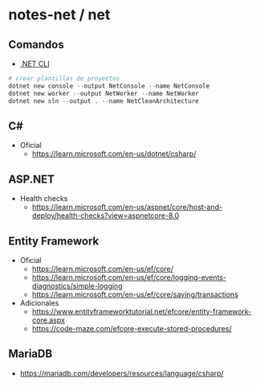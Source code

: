 # notes-net / net

## Comandos

- [.NET CLI](https://learn.microsoft.com/en-us/dotnet/core/tools/)

```powershell
# crear plantillas de proyectos
dotnet new console --output NetConsole --name NetConsole
dotnet new worker --output NetWorker --name NetWorker
dotnet new sln --output . --name NetCleanArchitecture
```

## C\#

- Oficial
  - <https://learn.microsoft.com/en-us/dotnet/csharp/>

## ASP.NET

- Health checks
  - <https://learn.microsoft.com/en-us/aspnet/core/host-and-deploy/health-checks?view=aspnetcore-8.0>

## Entity Framework

- Oficial
  - <https://learn.microsoft.com/en-us/ef/core/>
  - <https://learn.microsoft.com/en-us/ef/core/logging-events-diagnostics/simple-logging>
  - <https://learn.microsoft.com/en-us/ef/core/saving/transactions>
- Adicionales
  - <https://www.entityframeworktutorial.net/efcore/entity-framework-core.aspx>
  - <https://code-maze.com/efcore-execute-stored-procedures/>

## MariaDB

- <https://mariadb.com/developers/resources/language/csharp/>
